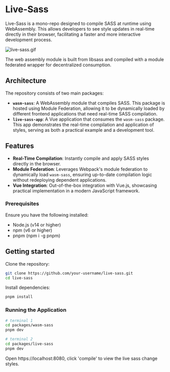 # Live-Sass

Live-Sass is a mono-repo designed to compile SASS at runtime using WebAssembly. This allows developers to see style updates in real-time directly in their browser, facilitating a faster and more interactive development process.

![live-sass.gif](..%2F..%2FDownloads%2Flive-sass.gif)

The web assembly module is built from libsass and compiled with a module federated wrapper for decentralized consumption.

## Architecture

The repository consists of two main packages:

- **`wasm-sass`**: A WebAssembly module that compiles SASS. This package is hosted using Module Federation, allowing it to be dynamically loaded by different frontend applications that need real-time SASS compilation.
- **`live-sass-app`**: A Vue application that consumes the `wasm-sass` package. This app demonstrates the real-time compilation and application of styles, serving as both a practical example and a development tool.

## Features

- **Real-Time Compilation**: Instantly compile and apply SASS styles directly in the browser.
- **Module Federation**: Leverages Webpack's module federation to dynamically load `wasm-sass`, ensuring up-to-date compilation logic without redeploying dependent applications.
- **Vue Integration**: Out-of-the-box integration with Vue.js, showcasing practical implementation in a modern JavaScript framework.

### Prerequisites

Ensure you have the following installed:
- Node.js (v14 or higher)
- npm (v6 or higher)
- pnpm (npm i -g pnpm)

## Getting started

Clone the repository:

```bash
git clone https://github.com/your-username/live-sass.git
cd live-sass
```

Install dependencies:
```bash
pnpm install
```

### Running the Application

```bash
# terminal 1
cd packages/wasm-sass
pnpm dev

# terminal 2
cd packages/live-sass
pnpm dev
```

Open https://localhost:8080, click 'compile' to view the live sass change styles.
